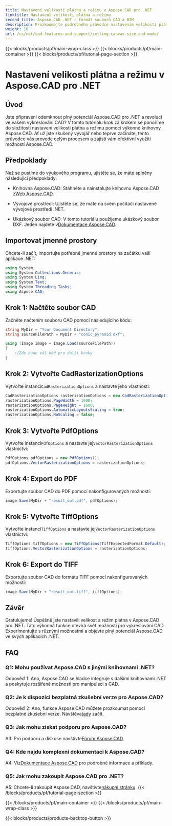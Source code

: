 ```yaml
---
title: Nastavení velikosti plátna a režimu v Aspose.CAD pro .NET
linktitle: Nastavení velikosti plátna a režimu
second_title: Aspose.CAD .NET – formát souborů CAD a BIM
description: Prozkoumejte podrobného průvodce nastavením velikosti plátna a režimu v Aspose.CAD pro .NET. Pomocí tohoto komplexního návodu snadno optimalizujte své vykreslování CAD.
weight: 16
url: /cs/net/cad-features-and-support/setting-canvas-size-and-mode/
---
```


{{< blocks/products/pf/main-wrap-class >}}
{{< blocks/products/pf/main-container >}}
{{< blocks/products/pf/tutorial-page-section >}}

# Nastavení velikosti plátna a režimu v Aspose.CAD pro .NET

## Úvod

Jste připraveni odemknout plný potenciál Aspose.CAD pro .NET a revoluci ve vašem vykreslování CAD? V tomto tutoriálu krok za krokem se ponoříme do složitosti nastavení velikosti plátna a režimu pomocí výkonné knihovny Aspose.CAD. Ať už jste zkušený vývojář nebo teprve začínáte, tento průvodce vás provede celým procesem a zajistí vám efektivní využití možností Aspose.CAD.

## Předpoklady

Než se pustíme do výukového programu, ujistěte se, že máte splněny následující předpoklady:

-  Knihovna Aspose.CAD: Stáhněte a nainstalujte knihovnu Aspose.CAD z[Web Aspose.CAD](https://releases.aspose.com/cad/net/).

- Vývojové prostředí: Ujistěte se, že máte na svém počítači nastavené vývojové prostředí .NET.

-  Ukázkový soubor CAD: V tomto tutoriálu použijeme ukázkový soubor DXF. Jeden najdete v[Dokumentace Aspose.CAD](https://reference.aspose.com/cad/net/).

## Importovat jmenné prostory

Chcete-li začít, importujte potřebné jmenné prostory na začátku vaší aplikace .NET:

```csharp
using System;
using System.Collections.Generic;
using System.Linq;
using System.Text;
using System.Threading.Tasks;
using Aspose.CAD;
```

## Krok 1: Načtěte soubor CAD

Začněte načtením souboru CAD pomocí následujícího kódu:

```csharp
string MyDir = "Your Document Directory";
string sourceFilePath = MyDir + "conic_pyramid.dxf";

using (Image image = Image.Load(sourceFilePath))
{
    //Zde bude váš kód pro další kroky
}
```

## Krok 2: Vytvořte CadRasterizationOptions

 Vytvořte instanci`CadRasterizationOptions` a nastavte jeho vlastnosti:

```csharp
CadRasterizationOptions rasterizationOptions = new CadRasterizationOptions();
rasterizationOptions.PageWidth = 1600;
rasterizationOptions.PageHeight = 1600;
rasterizationOptions.AutomaticLayoutsScaling = true;
rasterizationOptions.NoScaling = false;
```

## Krok 3: Vytvořte PdfOptions

 Vytvořte instanci`PdfOptions` a nastavte jej`VectorRasterizationOptions` vlastnictví:

```csharp
PdfOptions pdfOptions = new PdfOptions();
pdfOptions.VectorRasterizationOptions = rasterizationOptions;
```

## Krok 4: Export do PDF

Exportujte soubor CAD do PDF pomocí nakonfigurovaných možností:

```csharp
image.Save(MyDir + "result_out.pdf", pdfOptions);
```

## Krok 5: Vytvořte TiffOptions

 Vytvořte instanci`TiffOptions` a nastavte jej`VectorRasterizationOptions` vlastnictví:

```csharp
TiffOptions tiffOptions = new TiffOptions(TiffExpectedFormat.Default);
tiffOptions.VectorRasterizationOptions = rasterizationOptions;
```

## Krok 6: Export do TIFF

Exportujte soubor CAD do formátu TIFF pomocí nakonfigurovaných možností:

```csharp
image.Save(MyDir + "result_out.tiff", tiffOptions);
```

## Závěr

Gratulujeme! Úspěšně jste nastavili velikost a režim plátna v Aspose.CAD pro .NET. Tato výkonná funkce otevírá svět možností pro vykreslování CAD. Experimentujte s různými možnostmi a objevte plný potenciál Aspose.CAD ve svých aplikacích .NET.

## FAQ

### Q1: Mohu používat Aspose.CAD s jinými knihovnami .NET?

Odpověď 1: Ano, Aspose.CAD se hladce integruje s dalšími knihovnami .NET a poskytuje rozšířené možnosti pro manipulaci s CAD.

### Q2: Je k dispozici bezplatná zkušební verze pro Aspose.CAD?

 Odpověď 2: Ano, funkce Aspose.CAD můžete prozkoumat pomocí bezplatné zkušební verze. Návštěva[tady](https://releases.aspose.com/) začít.

### Q3: Jak mohu získat podporu pro Aspose.CAD?

 A3: Pro podporu a diskuse navštivte[Fórum Aspose.CAD](https://forum.aspose.com/c/cad/19).

### Q4: Kde najdu komplexní dokumentaci k Aspose.CAD?

 A4: Viz[Dokumentace Aspose.CAD](https://reference.aspose.com/cad/net/) pro podrobné informace a příklady.

### Q5: Jak mohu zakoupit Aspose.CAD pro .NET?

 A5: Chcete-li zakoupit Aspose.CAD, navštivte[nákupní stránku](https://purchase.aspose.com/buy).
{{< /blocks/products/pf/tutorial-page-section >}}

{{< /blocks/products/pf/main-container >}}
{{< /blocks/products/pf/main-wrap-class >}}

{{< blocks/products/products-backtop-button >}}
